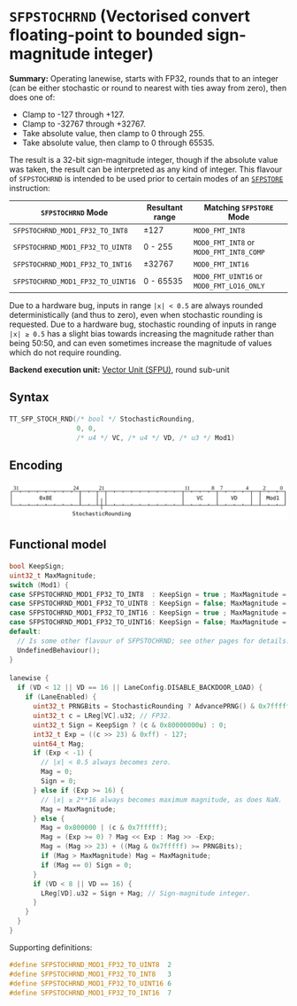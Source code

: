 # `SFPSTOCHRND` (Vectorised convert floating-point to bounded sign-magnitude integer)

**Summary:** Operating lanewise, starts with FP32, rounds that to an integer (can be either stochastic or round to nearest with ties away from zero), then does one of:
* Clamp to -127 through +127.
* Clamp to -32767 through +32767.
* Take absolute value, then clamp to 0 through 255.
* Take absolute value, then clamp to 0 through 65535.

The result is a 32-bit sign-magnitude integer, though if the absolute value was taken, the result can be interpreted as any kind of integer. This flavour of `SFPSTOCHRND` is intended to be used prior to certain modes of an [`SFPSTORE`](SFPSTORE.md) instruction:

|`SFPSTOCHRND` Mode|Resultant range|Matching `SFPSTORE` Mode|
|---|---|---|
|`SFPSTOCHRND_MOD1_FP32_TO_INT8`|±127|`MOD0_FMT_INT8`|
|`SFPSTOCHRND_MOD1_FP32_TO_UINT8`|0 - 255|`MOD0_FMT_INT8` or `MOD0_FMT_INT8_COMP`|
|`SFPSTOCHRND_MOD1_FP32_TO_INT16`|±32767|`MOD0_FMT_INT16`|
|`SFPSTOCHRND_MOD1_FP32_TO_UINT16`|0 - 65535|`MOD0_FMT_UINT16` or `MOD0_FMT_LO16_ONLY`|

Due to a hardware bug, inputs in range `|x| < 0.5` are always rounded deterministically (and thus to zero), even when stochastic rounding is requested. Due to a hardware bug, stochastic rounding of inputs in range `|x| ≥ 0.5` has a slight bias towards increasing the magnitude rather than being 50:50, and can even sometimes increase the magnitude of values which do not require rounding.

**Backend execution unit:** [Vector Unit (SFPU)](VectorUnit.md), round sub-unit

## Syntax

```c
TT_SFP_STOCH_RND(/* bool */ StochasticRounding,
                 0, 0,
                 /* u4 */ VC, /* u4 */ VD, /* u3 */ Mod1)
```

## Encoding

![](../../../Diagrams/Out/Bits32_SFPSTOCHRND.svg)

## Functional model

```c
bool KeepSign;
uint32_t MaxMagnitude;
switch (Mod1) {
case SFPSTOCHRND_MOD1_FP32_TO_INT8  : KeepSign = true ; MaxMagnitude =   127; break;
case SFPSTOCHRND_MOD1_FP32_TO_UINT8 : KeepSign = false; MaxMagnitude =   255; break;
case SFPSTOCHRND_MOD1_FP32_TO_INT16 : KeepSign = true ; MaxMagnitude = 32767; break;
case SFPSTOCHRND_MOD1_FP32_TO_UINT16: KeepSign = false; MaxMagnitude = 65535; break;
default:
  // Is some other flavour of SFPSTOCHRND; see other pages for details.
  UndefinedBehaviour();
}

lanewise {
  if (VD < 12 || VD == 16 || LaneConfig.DISABLE_BACKDOOR_LOAD) {
    if (LaneEnabled) {
      uint32_t PRNGBits = StochasticRounding ? AdvancePRNG() & 0x7fffff : 0x400000;
      uint32_t c = LReg[VC].u32; // FP32.
      uint32_t Sign = KeepSign ? (c & 0x80000000u) : 0;
      int32_t Exp = ((c >> 23) & 0xff) - 127;
      uint64_t Mag;
      if (Exp < -1) {
        // |x| < 0.5 always becomes zero.
        Mag = 0;
        Sign = 0;
      } else if (Exp >= 16) {
        // |x| ≥ 2**16 always becomes maximum magnitude, as does NaN.
        Mag = MaxMagnitude;
      } else {
        Mag = 0x800000 | (c & 0x7fffff);
        Mag = (Exp >= 0) ? Mag << Exp : Mag >> -Exp;
        Mag = (Mag >> 23) + ((Mag & 0x7fffff) >= PRNGBits);
        if (Mag > MaxMagnitude) Mag = MaxMagnitude;
        if (Mag == 0) Sign = 0;
      }
      if (VD < 8 || VD == 16) {
        LReg[VD].u32 = Sign + Mag; // Sign-magnitude integer.
      }
    }
  }
}
```

Supporting definitions:
```c
#define SFPSTOCHRND_MOD1_FP32_TO_UINT8  2
#define SFPSTOCHRND_MOD1_FP32_TO_INT8   3
#define SFPSTOCHRND_MOD1_FP32_TO_UINT16 6
#define SFPSTOCHRND_MOD1_FP32_TO_INT16  7
```
